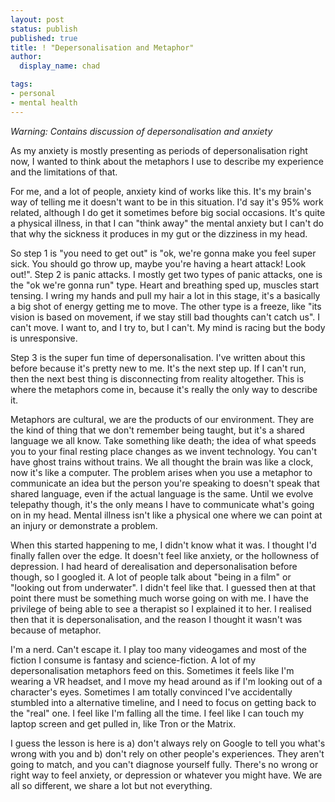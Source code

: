 ```yaml
---
layout: post
status: publish
published: true
title: ! "Depersonalisation and Metaphor"
author:
  display_name: chad

tags:
- personal
- mental health
---
```


*Warning: Contains discussion of depersonalisation and anxiety*

As my anxiety is mostly presenting as periods of depersonalisation right now, I wanted to think about the metaphors I use to describe my experience and the limitations of that.

<!--more-->

For me, and a lot of people, anxiety kind of works like this. It's my brain's way of telling me it doesn't want to be in this situation. I'd say it's 95% work related, although I do get it sometimes before big social occasions. It's quite a physical illness, in that I can "think away" the mental anxiety but I can't do that why the sickness it produces in my gut or the dizziness in my head.

So step 1 is "you need to get out" is "ok, we're gonna make you feel super sick. You should go throw up, maybe you're having a heart attack! Look out!". Step 2 is panic attacks. I mostly get two types of panic attacks, one is the "ok we're gonna run" type. Heart and breathing sped up, muscles start tensing. I wring my hands and pull my hair a lot in this stage, it's a basically a big shot of energy getting me to move. The other type is a freeze, like "its vision is based on movement, if we stay still bad thoughts can't catch us". I can't move. I want to, and I try to, but I can't. My mind is racing but the body is unresponsive.

Step 3 is the super fun time of depersonalisation. I've written about this before because it's pretty new to me. It's the next step up. If I can't run, then the next best thing is disconnecting from reality altogether. This is where the metaphors come in, because it's really the only way to describe it.

Metaphors are cultural, we are the products of our environment. They are the kind of thing that we don't remember being taught, but it's a shared language we all know. Take something like death; the idea of what speeds you to your final resting place changes as we invent technology. You can't have ghost trains without trains. We all thought the brain was like a clock, now it's like a computer. The problem arises when you use a metaphor to communicate an idea but the person you're speaking to doesn't speak that shared language, even if the actual language is the same. Until we evolve telepathy though, it's the only means I have to communicate what's going on in my head. Mental illness isn't like a physical one where we can point at an injury or demonstrate a problem.

When this started happening to me, I didn't know what it was. I thought I'd finally fallen over the edge. It doesn't feel like anxiety, or the hollowness of depression. I had heard of derealisation and depersonalisation before though, so I googled it. A lot of people talk about "being in a film" or "looking out from underwater". I didn't feel like that. I guessed then at that point there must be something much worse going on with me. I have the privilege of being able to see a therapist so I explained it to her. I realised then that it is depersonalisation, and the reason I thought it wasn't was because of metaphor.

I'm a nerd. Can't escape it. I play too many videogames and most of the fiction I consume is fantasy and science-fiction. A lot of my depersonalisation metaphors feed on this. Sometimes it feels like I'm wearing a VR headset, and I move my head around as if I'm looking out of a character's eyes. Sometimes I am totally convinced I've accidentally stumbled into a alternative timeline, and I need to focus on getting back to the "real" one. I feel like I'm falling all the time. I feel like I can touch my laptop screen and get pulled in, like Tron or the Matrix.

I guess the lesson is here is a) don't always rely on Google to tell you what's wrong with you and b) don't rely on other people's experiences. They aren't going to match, and you can't diagnose yourself fully. There's no wrong or right way to feel anxiety, or depression or whatever you might have. We are all so different, we share a lot but not everything.




